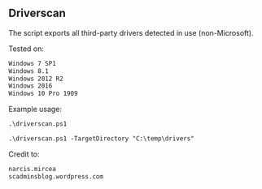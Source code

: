 ## Driverscan

The script exports all third-party drivers detected in use (non-Microsoft).

Tested on:
```markdown
Windows 7 SP1
Windows 8.1
Windows 2012 R2
Windows 2016
Windows 10 Pro 1909
```

Example usage:
```markdown
.\driverscan.ps1

.\driverscan.ps1 -TargetDirectory "C:\temp\drivers"
```

Credit to: 
```markdown
narcis.mircea
scadminsblog.wordpress.com
```
